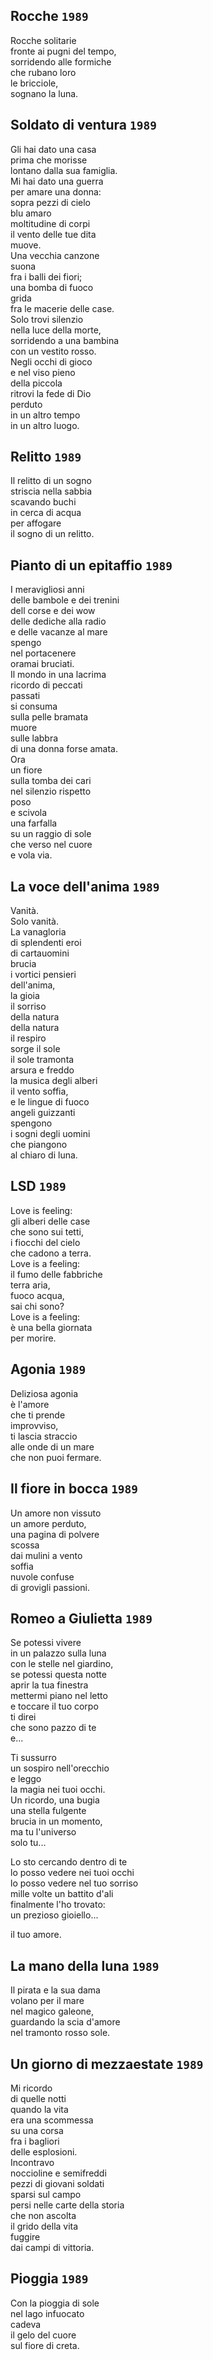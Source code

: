 ## Rocche `1989`  
  
Rocche solitarie  
fronte ai pugni del tempo,  
sorridendo alle formiche  
che rubano loro  
le bricciole,  
sognano la luna.  
  
## Soldato di ventura `1989`  
  
Gli hai dato una casa  
prima che morisse  
lontano dalla sua famiglia.  
Mi hai dato una guerra  
per amare una donna:  
sopra pezzi di cielo  
blu amaro  
moltitudine di corpi  
il vento delle tue dita  
muove.  
Una vecchia canzone  
suona  
fra i balli dei fiori;  
una bomba di fuoco  
grida  
fra le macerie delle case.  
Solo trovi silenzio  
nella luce della morte,  
sorridendo a una bambina  
con un vestito rosso.  
Negli occhi di gioco  
e nel viso pieno  
della piccola  
ritrovi la fede di Dio  
perduto  
in un altro tempo  
in un altro luogo.  
  
## Relitto `1989`  
  
Il relitto di un sogno  
striscia nella sabbia  
scavando buchi  
in cerca di acqua  
per affogare  
il sogno di un relitto.  
  
## Pianto di un epitaffio `1989`  
  
I meravigliosi anni  
delle bambole e dei trenini  
dell corse e dei wow  
delle dediche alla radio  
e delle vacanze al mare  
spengo  
nel portacenere  
oramai bruciati.  
Il mondo in una lacrima  
ricordo di peccati  
passati  
si consuma  
sulla pelle bramata  
muore  
sulle labbra  
di una donna forse amata.  
Ora  
un fiore  
sulla tomba dei cari  
nel silenzio rispetto  
poso  
e scivola  
una farfalla  
su un raggio di sole  
che verso nel cuore  
e vola via.  
  
## La voce dell'anima `1989`  
  
Vanit&agrave;.  
Solo vanit&agrave;.  
La vanagloria  
di splendenti eroi  
di cartauomini  
brucia  
i vortici pensieri  
dell'anima,  
la gioia  
il sorriso  
della natura  
della natura  
il respiro  
sorge il sole  
il sole tramonta  
arsura e freddo  
la musica degli alberi  
il vento soffia,  
e le lingue di fuoco  
angeli guizzanti  
spengono  
i sogni degli uomini  
che piangono  
al chiaro di luna.  
  
## LSD `1989`  
  
Love is feeling:  
gli alberi delle case  
che sono sui tetti,  
i fiocchi del cielo  
che cadono a terra.  
Love is a feeling:  
il fumo delle fabbriche  
terra aria,  
fuoco acqua,  
sai chi sono?  
Love is a feeling:  
&egrave; una bella giornata  
per morire.  
  
## Agonia `1989`  
  
Deliziosa agonia  
&egrave; l'amore  
che ti prende  
improvviso,  
ti lascia straccio  
alle onde di un mare  
che non puoi fermare.  
  
## Il fiore in bocca `1989`  
  
Un amore non vissuto  
un amore perduto,  
una pagina di polvere  
scossa  
dai mulini a vento  
soffia  
nuvole confuse  
di grovigli passioni.  
  
## Romeo a Giulietta `1989`  
  
Se potessi vivere  
in un palazzo sulla luna  
con le stelle nel giardino,  
se potessi questa notte  
aprir la tua finestra  
mettermi piano nel letto  
e toccare il tuo corpo  
ti direi  
che sono pazzo di te  
e...  
  
Ti sussurro  
un sospiro nell'orecchio  
e leggo  
la magia nei tuoi occhi.  
Un ricordo, una bugia  
una stella fulgente  
brucia in un momento,  
ma tu l'universo  
solo tu...  
  
Lo sto cercando dentro di te  
lo posso vedere nei tuoi occhi  
lo posso vedere nel tuo sorriso  
mille volte un battito d'ali  
finalmente l'ho trovato:  
un prezioso gioiello...  
  
il tuo amore.  
  
## La mano della luna `1989`  
  
Il pirata e la sua dama  
volano per il mare  
nel magico galeone,  
guardando la scia d'amore  
nel tramonto rosso sole.  
  
## Un giorno di mezzaestate `1989`  
  
Mi ricordo  
di quelle notti  
quando la vita  
era una scommessa  
su una corsa  
fra i bagliori  
delle esplosioni.  
Incontravo  
noccioline e semifreddi  
pezzi di giovani soldati  
sparsi sul campo  
persi nelle carte della storia  
che non ascolta  
il grido della vita  
fuggire  
dai campi di vittoria.  
  
## Pioggia `1989`  
  
Con la pioggia di sole  
nel lago infuocato  
cadeva  
il gelo del cuore  
sul fiore di creta.  
